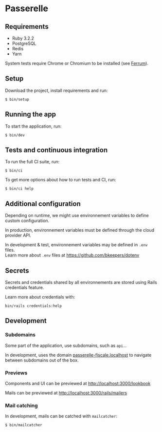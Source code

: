 # Passerelle

## Requirements

* Ruby 3.2.2
* PostgreSQL
* Redis
* Yarn

System tests require Chrome or Chromium to be installed
(see [Ferrum](https://github.com/rubycdp/ferrum)).

## Setup

Download the project, install requirements and run:

```shell
$ bin/setup
```

## Running the app

To start the application, run:

```shell
$ bin/dev
```

## Tests and continuous integration 

To run the full CI suite, run:

```shell
$ bin/ci
```

To get more options about how to run tests and CI, run:

```shell
$ bin/ci help
```


## Additional configuration

Depending on runtime, we might use environnement variables to define custom configuration.

In production, environnement variables must be defined through the cloud provider API.  

In development & test, environnement variables may be defined in `.env` files.  
Learn more about `.env` files at https://github.com/bkeepers/dotenv


## Secrets

Secrets and credentials shared by all environnements are stored using Rails credentials feature.  

Learn more about credentials with:

```
bin/rails credentials:help
```

## Development

### Subdomains

Some part of the application, use subdomains, such as `api.`.

In development, uses the domain [passerelle-fiscale.localhost](http://passerelle-fiscale.localhost:3000) to navigate between subdomains out of the box.

### Previews

Components and UI can be previewed at [http://localhost:3000/lookbook](http://localhost:3000/lookbook)

Mails can be previewed at [http://localhost:3000/rails/mailers](http://localhost:3000/rails/mailers)

### Mail catching

In development, mails can be catched with `mailcatcher`:

```shell
$ bin/mailcatcher
```
